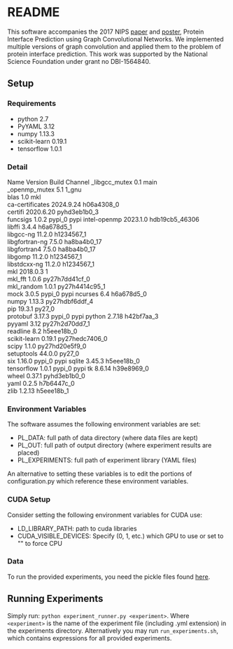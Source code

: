 # README #

This software accompanies the 2017 NIPS [paper](https://papers.nips.cc/paper/7231-protein-interface-prediction-using-graph-convolutional-networks) and [poster](https://zenodo.org/record/1134154), Protein Interface Prediction using Graph Convolutional Networks.
We implemented multiple versions of graph convolution and applied them to the problem of protein interface prediction.
This work was supported by the National Science Foundation under grant no DBI-1564840.

## Setup ##
### Requirements ###

- python 2.7
- PyYAML 3.12
- numpy 1.13.3
- scikit-learn 0.19.1
- tensorflow 1.0.1

### Detail ###
Name                    Version                   Build  Channel
_libgcc_mutex             0.1                        main  
_openmp_mutex             5.1                       1_gnu  
blas                      1.0                         mkl  
ca-certificates           2024.9.24            h06a4308_0  
certifi                   2020.6.20          pyhd3eb1b0_3  
funcsigs                  1.0.2                    pypi_0    pypi
intel-openmp              2023.1.0         hdb19cb5_46306  
libffi                    3.4.4                h6a678d5_1  
libgcc-ng                 11.2.0               h1234567_1  
libgfortran-ng            7.5.0               ha8ba4b0_17  
libgfortran4              7.5.0               ha8ba4b0_17  
libgomp                   11.2.0               h1234567_1  
libstdcxx-ng              11.2.0               h1234567_1  
mkl                       2018.0.3                      1  
mkl_fft                   1.0.6            py27h7dd41cf_0  
mkl_random                1.0.1            py27h4414c95_1  
mock                      3.0.5                    pypi_0    pypi
ncurses                   6.4                  h6a678d5_0  
numpy                     1.13.3           py27hdbf6ddf_4  
pip                       19.3.1                   py27_0  
protobuf                  3.17.3                   pypi_0    pypi
python                    2.7.18               h42bf7aa_3  
pyyaml                    3.12             py27h2d70dd7_1  
readline                  8.2                  h5eee18b_0  
scikit-learn              0.19.1           py27hedc7406_0  
scipy                     1.1.0            py27hd20e5f9_0  
setuptools                44.0.0                   py27_0  
six                       1.16.0                   pypi_0    pypi
sqlite                    3.45.3               h5eee18b_0  
tensorflow                1.0.1                    pypi_0    pypi
tk                        8.6.14               h39e8969_0  
wheel                     0.37.1             pyhd3eb1b0_0  
yaml                      0.2.5                h7b6447c_0  
zlib                      1.2.13               h5eee18b_1  


### Environment Variables ###
The software assumes the following environment variables are set:

- PL_DATA: full path of data directory (where data files are kept)
- PL_OUT: full path of output directory (where experiment results are placed)
- PL_EXPERIMENTS: full path of experiment library (YAML files)

An alternative to setting these variables is to edit the portions of configuration.py which reference these environment variables.

### CUDA Setup ###
Consider setting the following environment variables for CUDA use:

- LD_LIBRARY_PATH: path to cuda libraries
- CUDA_VISIBLE_DEVICES: Specify (0, 1, etc.) which GPU to use or set to "" to force CPU

### Data ###

To run the provided experiments, you need the pickle files found [here](https://zenodo.org/record/1127774#.WkLewGGnGcY).


## Running Experiments ##

Simply run:
```python experiment_runner.py <experiment>```.
Where ```<experiment>``` is the name of the experiment file (including .yml extension) in the experiments directory.
Alternatively you may run ```run_experiments.sh```, which contains expressions for all provided experiments.
